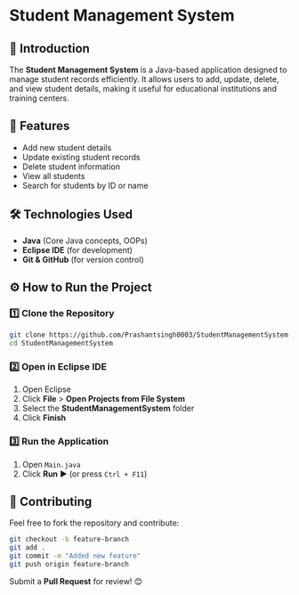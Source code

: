 # Student Management System

## 📌 Introduction
The **Student Management System** is a Java-based application designed to manage student records efficiently. It allows users to add, update, delete, and view student details, making it useful for educational institutions and training centers.

## 🚀 Features
- Add new student details
- Update existing student records
- Delete student information
- View all students
- Search for students by ID or name

## 🛠️ Technologies Used
- **Java** (Core Java concepts, OOPs)
- **Eclipse IDE** (for development)
- **Git & GitHub** (for version control)


## ⚙️ How to Run the Project
### **1️⃣ Clone the Repository**
```bash
git clone https://github.com/Prashantsingh0003/StudentManagementSystem.git
cd StudentManagementSystem
```
### **2️⃣ Open in Eclipse IDE**
1. Open Eclipse
2. Click **File** > **Open Projects from File System**
3. Select the **StudentManagementSystem** folder
4. Click **Finish**

### **3️⃣ Run the Application**
1. Open `Main.java`
2. Click **Run** ▶️ (or press `Ctrl + F11`)

## 🤝 Contributing
Feel free to fork the repository and contribute:
```bash
git checkout -b feature-branch
git add .
git commit -m "Added new feature"
git push origin feature-branch
```
Submit a **Pull Request** for review! 😊



